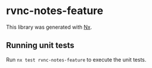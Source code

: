 # rvnc-notes-feature

This library was generated with [Nx](https://nx.dev).

## Running unit tests

Run `nx test rvnc-notes-feature` to execute the unit tests.
